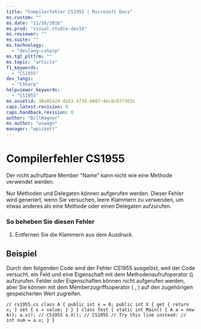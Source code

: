 ```yaml
---
title: "Compilerfehler CS1955 | Microsoft Docs"
ms.custom: ""
ms.date: "11/16/2016"
ms.prod: "visual-studio-dev14"
ms.reviewer: ""
ms.suite: ""
ms.technology: 
  - "devlang-csharp"
ms.tgt_pltfrm: ""
ms.topic: "article"
f1_keywords: 
  - "CS1955"
dev_langs: 
  - "CSharp"
helpviewer_keywords: 
  - "CS1955"
ms.assetid: 38a8542d-da53-4739-b807-46c8c077363c
caps.latest.revision: 8
caps.handback.revision: 8
author: "BillWagner"
ms.author: "wiwagn"
manager: "wpickett"
---
```

# Compilerfehler CS1955
Der nicht aufrufbare Member "Name" kann nicht wie eine Methode verwendet werden.  
  
 Nur Methoden und Delegaten können aufgerufen werden. Dieser Fehler wird generiert, wenn Sie versuchen, leere Klammern zu verwenden, um etwas anderes als eine Methode oder einen Delegaten aufzurufen.  
  
### So beheben Sie diesen Fehler  
  
1.  Entfernen Sie die Klammern aus dem Ausdruck.  
  
## Beispiel  
 Durch den folgenden Code wird der Fehler CS1955 ausgelöst, weil der Code versucht, ein Feld und eine Eigenschaft mit dem Methodenaufrufoperator [\(\)](../../csharp/language-reference/operators/invocation-operator.md) aufzurufen. Felder oder Eigenschaften können nicht aufgerufen werden, aber Sie können mit dem Memberzugriffsoperator \( [.](../../csharp/language-reference/operators/member-access-operator.md) \) auf den zugehörigen gespeicherten Wert zugreifen.  
  
```  
// cs1955.cs class A { public int x = 0; public int X { get { return x; } set { x = value; } } } class Test { static int Main() { A a = new A(); a.x(); // CS1955 a.X(); // CS1955 // Try this line instead: // int num = a.x; } }  
```